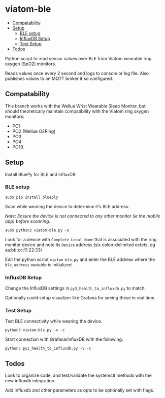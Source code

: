 # viatom-ble

* [Compatability](#compatability)
* [Setup](#setup)
  * [BLE setup](#ble-setup)
  * [InfluxDB Setup](#influxdb-setup)
  * [Test Setup](#test-setup)
* [Todos](#todos)

Python script to read sensor values over BLE from Viatom wearable ring oxygen (SpO2) monitors.

Reads values once every 2 second and logs to console or log file. Also publishes values to an MQTT broker if so configured.

## Compatability

This branch works with the Wellue Wrist Wearable Sleep Monitor, but should theoretically maintain compatibility with
the Viatom ring oxygen monitors:

- PO1
- PO2 (Wellue O2Ring)
- PO3
- PO4
- PO1B.

## Setup

Install BluePy for BLE and InfluxDB

### BLE setup
```
sudo pip install blueply
```

Scan while wearing the device to determine it's BLE address.

*Note: Ensure the device is not connected to any other monitor (ie the mobile app) before scanning.*

```
sudo python3 viatom-ble.py -s
```

Look for a device with `Complete Local Name` that is associated with the ring monitor device and note its `Device` address (six colon-delimited octets, eg aa:bb:cc:11:22:33)

Edit the python script `viatom-ble.py` and enter the BLE address where the `ble_address` variable is initialized.


### InfluxDB Setup

Change the InfluxDB settings in `py3_health_to_influxdb.py` to match.

Optionally could setup visualizer like Grafana for seeing these in real time.


### Test Setup

Test BLE connectivity while wearing the device.

```
python3 viatom-ble.py -v -c
```

Start connection with Grafana/InfluxDB with the following:

```
python3 py3_health_to_influxdb.py -v -c
```

## Todos

Look to organize code, and test/validate the systemctl methods with the new influxdb integration.

Add influxdb and other parameters as opts to be optionally set with flags.
